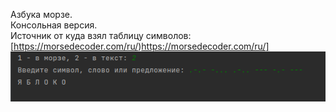 
Азбука морзе.<br>
Консольная версия.<br>
Источник от куда взял таблицу символов: [https://morsedecoder.com/ru/)https://morsedecoder.com/ru/]
![Иллюстрация к проекту](https://raw.githubusercontent.com/cka304huk-m/Public/master/azbuka_morze/photoAzbuka.png)
